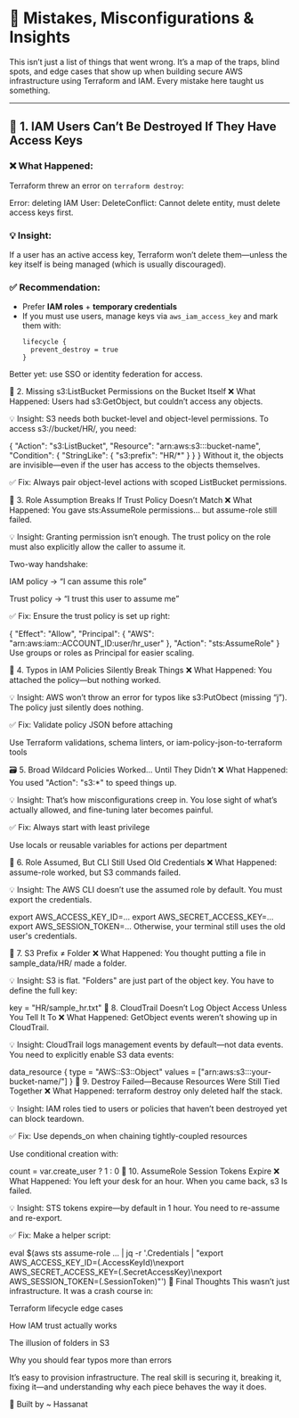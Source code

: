 # 🧠 Mistakes, Misconfigurations & Insights

This isn’t just a list of things that went wrong. It’s a map of the traps, blind spots, and edge cases that show up when building secure AWS infrastructure using Terraform and IAM. Every mistake here taught us something.

---

## 🔐 1. IAM Users Can’t Be Destroyed If They Have Access Keys

### ❌ What Happened:

Terraform threw an error on `terraform destroy`:

Error: deleting IAM User: DeleteConflict: Cannot delete entity, must delete access keys first.


### 💡 Insight:

If a user has an active access key, Terraform won’t delete them—unless the key itself is being managed (which is usually discouraged).

### ✅ Recommendation:

- Prefer **IAM roles** + **temporary credentials**
- If you must use users, manage keys via `aws_iam_access_key` and mark them with:
  ```hcl
  lifecycle {
    prevent_destroy = true
  }

Better yet: use SSO or identity federation for access.

🔑 2. Missing s3:ListBucket Permissions on the Bucket Itself
❌ What Happened:
Users had s3:GetObject, but couldn’t access any objects.

💡 Insight:
S3 needs both bucket-level and object-level permissions. To access s3://bucket/HR/, you need:

{
  "Action": "s3:ListBucket",
  "Resource": "arn:aws:s3:::bucket-name",
  "Condition": {
    "StringLike": {
      "s3:prefix": "HR/*"
    }
  }
}
Without it, the objects are invisible—even if the user has access to the objects themselves.

✅ Fix:
Always pair object-level actions with scoped ListBucket permissions.

👮 3. Role Assumption Breaks If Trust Policy Doesn’t Match
❌ What Happened:
You gave sts:AssumeRole permissions… but assume-role still failed.

💡 Insight:
Granting permission isn’t enough. The trust policy on the role must also explicitly allow the caller to assume it.

Two-way handshake:

IAM policy → “I can assume this role”

Trust policy → “I trust this user to assume me”

✅ Fix:
Ensure the trust policy is set up right:

{
  "Effect": "Allow",
  "Principal": {
    "AWS": "arn:aws:iam::ACCOUNT_ID:user/hr_user"
  },
  "Action": "sts:AssumeRole"
}
Use groups or roles as Principal for easier scaling.

🪪 4. Typos in IAM Policies Silently Break Things
❌ What Happened:
You attached the policy—but nothing worked.

💡 Insight:
AWS won’t throw an error for typos like s3:PutObect (missing “j”). The policy just silently does nothing.

✅ Fix:
Validate policy JSON before attaching

Use Terraform validations, schema linters, or iam-policy-json-to-terraform tools

🗃️ 5. Broad Wildcard Policies Worked... Until They Didn’t
❌ What Happened:
You used "Action": "s3:*" to speed things up.

💡 Insight:
That’s how misconfigurations creep in. You lose sight of what’s actually allowed, and fine-tuning later becomes painful.

✅ Fix:
Always start with least privilege

Use locals or reusable variables for actions per department

🧪 6. Role Assumed, But CLI Still Used Old Credentials
❌ What Happened:
assume-role worked, but S3 commands failed.

💡 Insight:
The AWS CLI doesn’t use the assumed role by default. You must export the credentials.

export AWS_ACCESS_KEY_ID=...
export AWS_SECRET_ACCESS_KEY=...
export AWS_SESSION_TOKEN=...
Otherwise, your terminal still uses the old user's credentials.

🔁 7. S3 Prefix ≠ Folder
❌ What Happened:
You thought putting a file in sample_data/HR/ made a folder.

💡 Insight:
S3 is flat. "Folders" are just part of the object key. You have to define the full key:

key = "HR/sample_hr.txt"
📜 8. CloudTrail Doesn’t Log Object Access Unless You Tell It To
❌ What Happened:
GetObject events weren’t showing up in CloudTrail.

💡 Insight:
CloudTrail logs management events by default—not data events. You need to explicitly enable S3 data events:

data_resource {
  type   = "AWS::S3::Object"
  values = ["arn:aws:s3:::your-bucket-name/"]
}
🧽 9. Destroy Failed—Because Resources Were Still Tied Together
❌ What Happened:
terraform destroy only deleted half the stack.

💡 Insight:
IAM roles tied to users or policies that haven’t been destroyed yet can block teardown.

✅ Fix:
Use depends_on when chaining tightly-coupled resources

Use conditional creation with:

count = var.create_user ? 1 : 0
🎯 10. AssumeRole Session Tokens Expire
❌ What Happened:
You left your desk for an hour. When you came back, s3 ls failed.

💡 Insight:
STS tokens expire—by default in 1 hour. You need to re-assume and re-export.

✅ Fix:
Make a helper script:

eval $(aws sts assume-role ... | jq -r '.Credentials | "export AWS_ACCESS_KEY_ID=\(.AccessKeyId)\nexport AWS_SECRET_ACCESS_KEY=\(.SecretAccessKey)\nexport AWS_SESSION_TOKEN=\(.SessionToken)"')
🧵 Final Thoughts
This wasn’t just infrastructure. It was a crash course in:

Terraform lifecycle edge cases

How IAM trust actually works

The illusion of folders in S3

Why you should fear typos more than errors

It’s easy to provision infrastructure. The real skill is securing it, breaking it, fixing it—and understanding why each piece behaves the way it does.

🙌 Built by
~ Hassanat